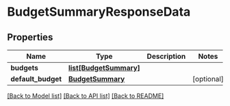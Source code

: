 # BudgetSummaryResponseData

## Properties
Name | Type | Description | Notes
------------ | ------------- | ------------- | -------------
**budgets** | [**list[BudgetSummary]**](BudgetSummary.md) |  | 
**default_budget** | [**BudgetSummary**](BudgetSummary.md) |  | [optional] 

[[Back to Model list]](../README.md#documentation-for-models) [[Back to API list]](../README.md#documentation-for-api-endpoints) [[Back to README]](../README.md)

